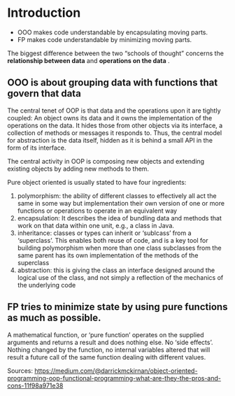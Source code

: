 # Introduction
- OOO makes code understandable by encapsulating moving parts.
- FP makes code understandable by minimizing moving parts.

The biggest difference between the two “schools of thought” concerns the **relationship between data**  and **operations on the data** . 

## OOO is about grouping data with functions that govern that data
The central tenet of OOP is that data and the operations upon it are tightly coupled: An object owns its data and it owns the implementation of the operations on the data. It hides those from other objects via its interface, a collection of methods or messages it responds to. Thus, the central model for abstraction is the data itself, hidden as it is behind a small API in the form of its interface.

The central activity in OOP is composing new objects and extending existing objects by adding new methods to them.

Pure object oriented is usually stated to have four ingredients:

1. polymorphism: the ability of different classes to effectively all act the same in some way but implementation their own version of one or more functions or operations to operate in an equivalent way
2. encapsulation:  It describes the idea of bundling data and methods that work on that data within one unit, e.g., a class in Java.
3. inheritance: classes or types can inherit or ‘sublcass’ from a ‘superclass’.  This enables both reuse of code, and is a key tool for building polymorphism when more than one class subclasses from the same parent has its own implementation of the methods of the superclass
4. abstraction: this is giving the class an interface designed around the logical use of the class, and not simply a reflection of the mechanics of the underlying code


##  FP tries to minimize state by using pure functions as much as possible.
A mathematical function, or ‘pure function’ operates on the supplied arguments and returns a result and does nothing else. No ‘side effects’. Nothing changed by the function, no internal variables altered that will result a future call of the same function dealing with different values.

Sources:
https://medium.com/@darrickmckirnan/object-oriented-programming-oop-functional-programming-what-are-they-the-pros-and-cons-11f98a971e38
